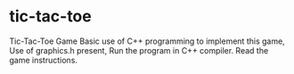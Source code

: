 # tic-tac-toe
Tic-Tac-Toe Game
Basic use of C++ programming to implement this game,
Use of graphics.h present,
Run the program in C++ compiler.
Read the game instructions.
